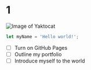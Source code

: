 # 1
![Image of Yaktocat](https://octodex.github.com/images/yaktocat.png)
``` javascript
let myName = 'Hello world!';
```
- [ ] Turn on GitHub Pages
- [ ] Outline my portfolio
- [ ] Introduce myself to the world
